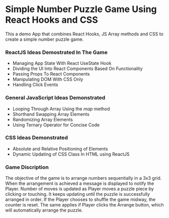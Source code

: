 # Simple Number Puzzle Game Using React Hooks and CSS

This a demo App that combines React Hooks, JS Array methods and CSS to create a simple number puzzle game.

### ReactJS Ideas Demostrated In The Game

- Managing App State With React UseState Hook
- Dividing the UI Into React Components Based On Functionality
- Passing Props To React Components
- Manipulating DOM With CSS Only
- Handling Click Events

### General JavaScript Ideas Demonstrated

- Looping Through Array Using the _map_ method
- Shorthand Swapping Array Elements
- Randomizing Array Elements
- Using Ternary Operator for Concise Code

### CSS Ideas Demonstrated

- Absolute and Relative Positioning of Elements
- Dynamic Updating of CSS Class In HTML using ReactJS

### Game Discription

The objective of the game is to arrange numbers sequentially in a 3x3 grid. When the arrangement is achieved a message is displayed to notify the Player. Number of moves is updated as Player moves a puzzle piece by clicking or touching. It keeps updating until the puzzle is successfully arranged in order. If the Player chooses to shuffle the game midway, the counter is reset. The same applies if Player clicks the Arrange button, which will automatically arrange the puzzle.
